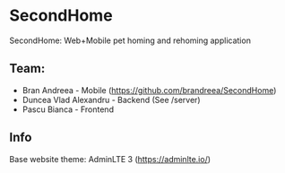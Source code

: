 # SecondHome
SecondHome: Web+Mobile pet homing and rehoming application

## Team:  
  - Bran Andreea - Mobile (https://github.com/brandreea/SecondHome)  
  - Duncea Vlad Alexandru - Backend (See /server)  
  - Pascu Bianca - Frontend
  
## Info
Base website theme: AdminLTE 3 (https://adminlte.io/)
